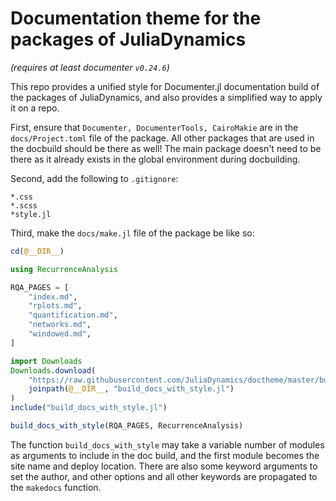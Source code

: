 # Documentation theme for the packages of JuliaDynamics

*(requires at least documenter `v0.24.6`)*

This repo provides a unified style for Documenter.jl documentation build of the packages of JuliaDynamics, and also provides a simplified way to apply it on a repo.

First, ensure that `Documenter, DocumenterTools, CairoMakie` are in the `docs/Project.toml` file of the package. All other packages that are used in the docbuild should be there as well! The main package doesn't need to be there as it already exists in the global environment during docbuilding.

Second, add the following to `.gitignore`:
```
*.css
*.scss
*style.jl
```

Third, make the `docs/make.jl` file of the package be like so:


```julia
cd(@__DIR__)

using RecurrenceAnalysis

RQA_PAGES = [
    "index.md",
    "rplots.md",
    "quantification.md",
    "networks.md",
    "windowed.md",
]

import Downloads
Downloads.download(
    "https://raw.githubusercontent.com/JuliaDynamics/doctheme/master/build_docs_with_style.jl",
    joinpath(@__DIR__, "build_docs_with_style.jl")
)
include("build_docs_with_style.jl")

build_docs_with_style(RQA_PAGES, RecurrenceAnalysis)
```

The function `build_docs_with_style` may take a variable number of modules as arguments to include in the doc build, and the first module becomes the site name and deploy location. There are also some keyword arguments to set the author, and other options and all other keywords are propagated to the `makedocs` function.
